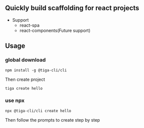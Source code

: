## Quickly build scaffolding for react projects

- Support
  - react-spa
  - react-components(Future support)

## Usage

### global download

```code
npm install -g @tiga-cli/cli
```

Then create project

```code
tiga create hello
```

### use npx

```code
npx @tiga-cli/cli create hello
```

Then follow the prompts to create step by step
